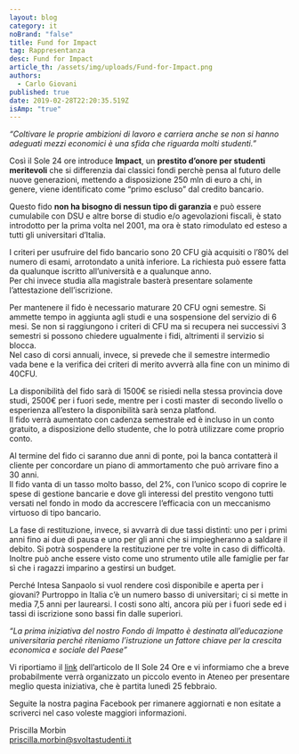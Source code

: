 ```yaml
---
layout: blog
category: it
noBrand: "false"
title: Fund for Impact
tag: Rappresentanza
desc: Fund for Impact
article_th: /assets/img/uploads/Fund-for-Impact.png
authors:
  - Carlo Giovani
published: true
date: 2019-02-28T22:20:35.519Z
isAmp: "true"
---
```

*“Coltivare le proprie ambizioni di lavoro e carriera anche se non si hanno adeguati mezzi economici è una sfida che riguarda molti studenti.”*

Così il Sole 24 ore introduce  **Impact**, un  **prestito d’onore per studenti meritevoli**  che si differenzia dai classici fondi perchè pensa al futuro delle nuove generazioni, mettendo a disposizione 250 mln di euro a chi, in genere, viene identificato come “primo escluso” dal credito bancario.

Questo fido  **non ha bisogno di nessun tipo di garanzia**  e può essere cumulabile con DSU e altre borse di studio e/o agevolazioni fiscali, è stato introdotto per la prima volta nel 2001, ma ora è stato rimodulato ed esteso a tutti gli universitari d’Italia.

I criteri per usufruire del fido bancario sono 20 CFU già acquisiti o l’80% del numero di esami, arrotondato a unità inferiore. La richiesta può essere fatta da qualunque iscritto all’università e a qualunque anno.\
Per chi invece studia alla magistrale basterà presentare solamente l’attestazione dell’iscrizione.

Per mantenere il fido è necessario maturare 20 CFU ogni semestre. Si ammette tempo in aggiunta agli studi e una sospensione del servizio di 6 mesi.  Se non si raggiungono i criteri di CFU ma si recupera nei successivi 3 semestri si possono chiedere ugualmente i fidi, altrimenti il servizio si blocca.\
Nel caso di corsi annuali, invece, si prevede che il semestre intermedio vada bene e la verifica dei criteri di merito avverrà alla fine con un minimo di 40CFU.

La disponibilità del fido sarà di 1500€  se risiedi nella stessa provincia dove studi, 2500€ per i fuori sede, mentre per i costi master di secondo livello o esperienza all’estero la disponibilità sarà senza platfond.\
Il fido verrà aumentato con cadenza semestrale ed è incluso in un conto gratuito, a disposizione dello studente, che lo potrà utilizzare come proprio conto.

Al termine del fido ci saranno due anni di ponte, poi la banca contatterà il cliente per concordare un piano di ammortamento che può arrivare fino a 30 anni.\
Il fido vanta di un tasso molto basso, del 2%, con l’unico scopo di coprire le spese di gestione bancarie e dove gli interessi del prestito vengono tutti versati nel fondo in modo da accrescere l’efficacia con un meccanismo virtuoso di tipo bancario.

La fase di restituzione, invece, si avvarrà di due tassi distinti: uno per i primi anni fino ai due di pausa e uno per gli anni che si impiegheranno a saldare il debito. Si potrà sospendere la restituzione per tre volte in caso di difficoltà.\
Inoltre può anche essere visto come uno strumento utile alle famiglie per far sì che i ragazzi imparino a gestirsi un budget.

Perché Intesa Sanpaolo si vuol rendere così disponibile e aperta per i giovani? Purtroppo in Italia c’è un numero basso di universitari; ci si mette in media 7,5 anni per laurearsi. I costi sono alti, ancora più per i fuori sede ed i tassi di iscrizione sono bassi fin dalle superiori.

*“La prima iniziativa del nostro Fondo di Impatto è destinata all’educazione universitaria perché riteniamo l’istruzione un fattore chiave per la crescita economica e sociale del Paese”*

Vi riportiamo il  [link](https://www.ilsole24ore.com/art/finanza-e-mercati/2019-02-25/studiare-per-merito-cosi-intesa-sanpaolo-finanzia-senza-garanzie-192258.shtml?uuid=ABiVA9XB#Echobox=155127512)  dell’articolo de Il Sole 24 Ore e vi informiamo che a breve probabilmente verrà organizzato un piccolo evento in Ateneo per presentare meglio questa iniziativa, che è partita lunedì 25 febbraio.

Seguite la nostra pagina Facebook per rimanere aggiornati e non esitate a scriverci nel caso voleste maggiori informazioni.

Priscilla Morbin\
[priscilla.morbin@svoltastudenti.it](mailto:priscilla.morbin@svoltastudenti.it)